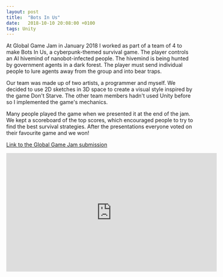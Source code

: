 ```yaml
---
layout: post
title:  "Bots In Us"
date:   2018-10-10 20:08:00 +0100
tags: Unity
---
```

At Global Game Jam in January 2018 I worked as part of a team of 4 to make Bots In Us, a cyberpunk-themed survival game. The player controls an AI hivemind of nanobot-infected people. The hivemind is being hunted by government agents in a dark forest. The player must send individual people to lure agents away from the group and into bear traps.

Our team was made up of two artists, a programmer and myself. We decided to use 2D sketches in 3D space to create a visual style inspired by the game Don't Starve. The other team members hadn't used Unity before so I implemented the game's mechanics.

Many people played the game when we presented it at the end of the jam. We kept a scoreboard of the top scores, which encouraged people to try to find the best survival strategies. After the presentations everyone voted on their favourite game and we won!

[Link to the Global Game Jam submission][Global-Game-Jam]

<iframe width="560" height="315" src="https://www.youtube.com/embed/w6KmKlokFiU?rel=0" frameborder="0" allow="autoplay; encrypted-media" allowfullscreen></iframe>

[Global-Game-Jam]: https://globalgamejam.org/2018/games/bots-us